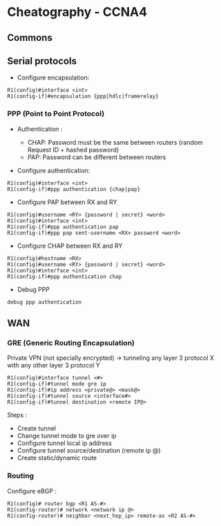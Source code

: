 # Cheatography - CCNA4

## Commons

## Serial protocols

- Configure encapsulation:
```
R1(config)#interface <int>
R1(config-if)#encapsulation {ppp|hdlc|framerelay}
```

### PPP (Point to Point Protocol)

- Authentication :
  - CHAP: Password must be the same between routers (random Request ID + hashed password)
  - PAP: Password can be different between routers

- Configure authentication:
```
R1(config)#interface <int>
R1(config-if)#ppp authentication {chap|pap}
```

- Configure PAP between RX and RY
```
R1(config)#username <RY> {password | secret} <word>
R1(config)#interface <int>
R1(config-if)#ppp authentication pap
R1(config-if)#ppp pap sent-username <RX> password <word>
```

- Configure CHAP between RX and RY
```
R1(config)#hostname <RX>
R1(config)#username <RY> {password | secret} <word>
R1(config)#interface <int>
R1(config-if)#ppp authentication chap
```

- Debug PPP
```
debug ppp authentication
```

## WAN

### GRE (Generic Routing Encapsulation)
Private VPN (not specially encrypted) -> tunneling any layer 3 protocol X with any other layer 3 protocol Y

```
R1(config)#interface tunnel <#>
R1(config-if)#tunnel mode gre ip
R1(config-if)#ip address <private@> <mask@>
R1(config-if)#tunnel source <interface#>
R1(config-if)#tunnel destination <remote IP@>
```

Steps :
- Create tunnel
- Change tunnel mode to gre over ip
- Configure tunnel local ip address
- Configure tunnel source/destination (remote ip @)
- Create static/dynamic route

### Routing

Configure eBGP :
```
R1(config)# router bgp <R1 AS-#>
R1(config-router)# network <network ip @>
R1(config-router)# neighbor <next_hop_ip> remote-as <R2 AS-#>
```
